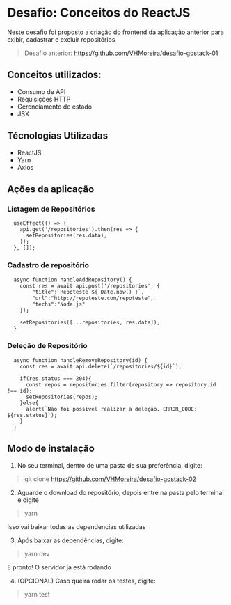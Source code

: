 # Desafio: Conceitos do ReactJS
Neste desafio foi proposto a criação do frontend da aplicação anterior para exibir, cadastrar e excluir repositórios
> Desafio anterior: https://github.com/VHMoreira/desafio-gostack-01
## Conceitos utilizados:
- Consumo de API
- Requisições HTTP
- Gerenciamento de estado
- JSX
## Técnologias Utilizadas
- ReactJS
- Yarn
- Axios
## Ações da aplicação

### Listagem de Repositórios
```
  useEffect(() => {
    api.get('/repositories').then(res => {
      setRepositories(res.data);
    });
  }, []);

```

### Cadastro de repositório
```
  async function handleAddRepository() {
    const res = await api.post('/repositories', {
        "title":`Repoteste ${ Date.now() }`,
        "url":"http://repoteste.com/repoteste",
        "techs":"Node.js"
    });

    setRepositories([...repositories, res.data]);
  }

```

### Deleção de Repositório
```
  async function handleRemoveRepository(id) {
    const res = await api.delete(`/repositories/${id}`);
    
    if(res.status === 204){
      const repos = repositories.filter(repository => repository.id !== id);
      setRepositories(repos);
    }else{
      alert(`Não foi possível realizar a deleção. ERROR_CODE: ${res.status}`);
    }
  }

```

## Modo de instalação
1. No seu terminal, dentro de uma pasta de sua preferência, digite:
> git clone https://github.com/VHMoreira/desafio-gostack-02

2. Aguarde o download do repositório, depois entre na pasta pelo terminal e digite
> yarn 

Isso vai baixar todas as dependencias utilizadas

3. Após baixar as dependências, digite:
> yarn dev

E pronto! O servidor ja está rodando

4. (OPCIONAL) Caso queira rodar os testes, digite:
> yarn test
